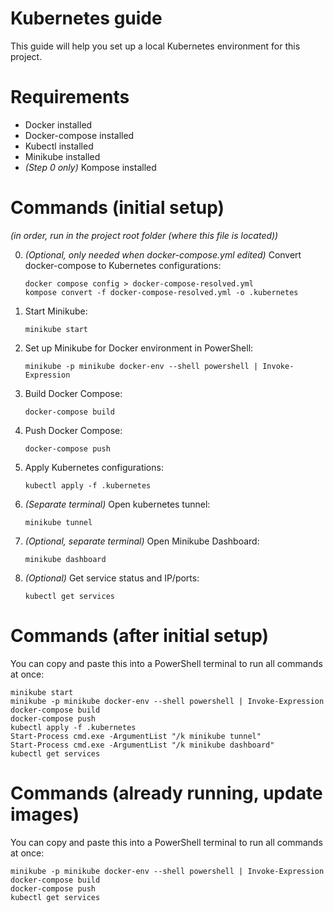 # Kubernetes guide

This guide will help you set up a local Kubernetes environment for this project. 

# Requirements

- Docker installed
- Docker-compose installed
- Kubectl installed
- Minikube installed
- *(Step 0 only)* Kompose installed

# Commands (initial setup)

*(in order, run in the project root folder (where this file is located))*

0. *(Optional, only needed when docker-compose.yml edited)* Convert docker-compose to Kubernetes configurations:
    ```
    docker compose config > docker-compose-resolved.yml
    kompose convert -f docker-compose-resolved.yml -o .kubernetes
    ```

1. Start Minikube:
    ```
    minikube start
    ```

2. Set up Minikube for Docker environment in PowerShell:
    ```
    minikube -p minikube docker-env --shell powershell | Invoke-Expression
    ```

3. Build Docker Compose:
    ```
    docker-compose build
    ```

4. Push Docker Compose:
    ```
    docker-compose push
    ```

5. Apply Kubernetes configurations:
    ```
    kubectl apply -f .kubernetes
    ```

6. *(Separate terminal)* Open kubernetes tunnel:
    ```
    minikube tunnel
    ```

7. *(Optional, separate terminal)* Open Minikube Dashboard:
    ```
    minikube dashboard
    ```

8. *(Optional)* Get service status and IP/ports:
    ```
    kubectl get services
    ```


# Commands (after initial setup)
You can copy and paste this into a PowerShell terminal to run all commands at once:

```
minikube start
minikube -p minikube docker-env --shell powershell | Invoke-Expression
docker-compose build
docker-compose push
kubectl apply -f .kubernetes
Start-Process cmd.exe -ArgumentList "/k minikube tunnel"
Start-Process cmd.exe -ArgumentList "/k minikube dashboard"
kubectl get services
```


# Commands (already running, update images)
You can copy and paste this into a PowerShell terminal to run all commands at once:

```
minikube -p minikube docker-env --shell powershell | Invoke-Expression
docker-compose build
docker-compose push
kubectl get services
```